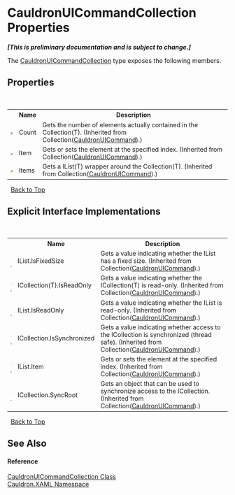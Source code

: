 # CauldronUICommandCollection Properties
 _**\[This is preliminary documentation and is subject to change.\]**_

The <a href="T_Cauldron_XAML_CauldronUICommandCollection">CauldronUICommandCollection</a> type exposes the following members.


## Properties
&nbsp;<table><tr><th></th><th>Name</th><th>Description</th></tr><tr><td>![Public property](media/pubproperty.gif "Public property")</td><td>Count</td><td>
Gets the number of elements actually contained in the Collection(T).
 (Inherited from Collection(<a href="T_Cauldron_XAML_CauldronUICommand">CauldronUICommand</a>).)</td></tr><tr><td>![Public property](media/pubproperty.gif "Public property")</td><td>Item</td><td>
Gets or sets the element at the specified index.
 (Inherited from Collection(<a href="T_Cauldron_XAML_CauldronUICommand">CauldronUICommand</a>).)</td></tr><tr><td>![Protected property](media/protproperty.gif "Protected property")</td><td>Items</td><td>
Gets a IList(T) wrapper around the Collection(T).
 (Inherited from Collection(<a href="T_Cauldron_XAML_CauldronUICommand">CauldronUICommand</a>).)</td></tr></table>&nbsp;
<a href="#cauldronuicommandcollection-properties">Back to Top</a>

## Explicit Interface Implementations
&nbsp;<table><tr><th></th><th>Name</th><th>Description</th></tr><tr><td>![Explicit interface implementation](media/pubinterface.gif "Explicit interface implementation")![Private property](media/privproperty.gif "Private property")</td><td>IList.IsFixedSize</td><td>
Gets a value indicating whether the IList has a fixed size.
 (Inherited from Collection(<a href="T_Cauldron_XAML_CauldronUICommand">CauldronUICommand</a>).)</td></tr><tr><td>![Explicit interface implementation](media/pubinterface.gif "Explicit interface implementation")![Private property](media/privproperty.gif "Private property")</td><td>ICollection(T).IsReadOnly</td><td>
Gets a value indicating whether the ICollection(T) is read-only.
 (Inherited from Collection(<a href="T_Cauldron_XAML_CauldronUICommand">CauldronUICommand</a>).)</td></tr><tr><td>![Explicit interface implementation](media/pubinterface.gif "Explicit interface implementation")![Private property](media/privproperty.gif "Private property")</td><td>IList.IsReadOnly</td><td>
Gets a value indicating whether the IList is read-only.
 (Inherited from Collection(<a href="T_Cauldron_XAML_CauldronUICommand">CauldronUICommand</a>).)</td></tr><tr><td>![Explicit interface implementation](media/pubinterface.gif "Explicit interface implementation")![Private property](media/privproperty.gif "Private property")</td><td>ICollection.IsSynchronized</td><td>
Gets a value indicating whether access to the ICollection is synchronized (thread safe).
 (Inherited from Collection(<a href="T_Cauldron_XAML_CauldronUICommand">CauldronUICommand</a>).)</td></tr><tr><td>![Explicit interface implementation](media/pubinterface.gif "Explicit interface implementation")![Private property](media/privproperty.gif "Private property")</td><td>IList.Item</td><td>
Gets or sets the element at the specified index.
 (Inherited from Collection(<a href="T_Cauldron_XAML_CauldronUICommand">CauldronUICommand</a>).)</td></tr><tr><td>![Explicit interface implementation](media/pubinterface.gif "Explicit interface implementation")![Private property](media/privproperty.gif "Private property")</td><td>ICollection.SyncRoot</td><td>
Gets an object that can be used to synchronize access to the ICollection.
 (Inherited from Collection(<a href="T_Cauldron_XAML_CauldronUICommand">CauldronUICommand</a>).)</td></tr></table>&nbsp;
<a href="#cauldronuicommandcollection-properties">Back to Top</a>

## See Also


#### Reference
<a href="T_Cauldron_XAML_CauldronUICommandCollection">CauldronUICommandCollection Class</a><br /><a href="N_Cauldron_XAML">Cauldron.XAML Namespace</a><br />